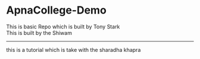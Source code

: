 # ApnaCollege-Demo
This is basic Repo which is built by Tony Stark
<br/>
This is built by the Shiwam
<hr/>
this is a tutorial which is take with the sharadha khapra

